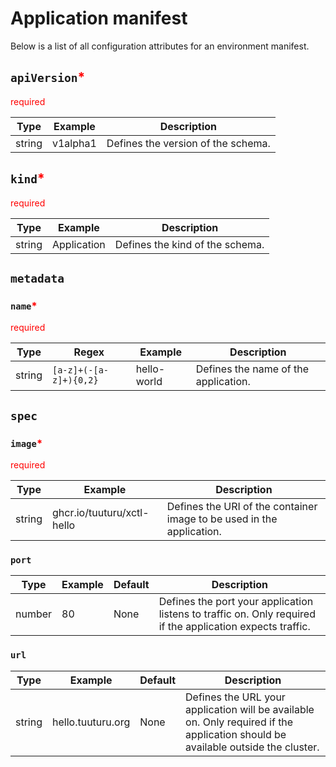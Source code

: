 # Application manifest

Below is a list of all configuration attributes for an environment manifest.

## `apiVersion`<span class="required">*</span>

<span class="required">required</span>

| Type   | Example  | Description                        |
|--------|----------|------------------------------------|
| string | v1alpha1 | Defines the version of the schema. |

## `kind`<span class="required">*</span>

<span class="required">required</span>

| Type   | Example     | Description                     |
|--------|-------------|---------------------------------|
| string | Application | Defines the kind of the schema. |

## `metadata`

### `name`<span class="required">*</span>

<span class="required">required</span>

| Type   | Regex                  | Example     | Description                          |
|--------|------------------------|-------------|--------------------------------------|
| string | `[a-z]+(-[a-z]+){0,2}` | hello-world | Defines the name of the application. |

## `spec`

### `image`<span class="required">*</span>

<span class="required">required</span>

| Type   | Example                    | Description                                                           |
|--------|----------------------------|-----------------------------------------------------------------------|
| string | ghcr.io/tuuturu/xctl-hello | Defines the URI of the container image to be used in the application. |

### `port`

| Type   | Example | Default | Description                                                                                                |
|--------|---------|---------|------------------------------------------------------------------------------------------------------------|
| number | 80      | None    | Defines the port your application listens to traffic on. Only required if the application expects traffic. |

### `url`

| Type   | Example           | Default | Description                                                                                                                      |
|--------|-------------------|---------|----------------------------------------------------------------------------------------------------------------------------------|
| string | hello.tuuturu.org | None    | Defines the URL your application will be available on. Only required if the application should be available outside the cluster. |

<!--suppress CssUnusedSymbol -->
<style>
span.required {
    color: red;
}

div.md-typeset__table {
    width: 100%;
}
</style>
